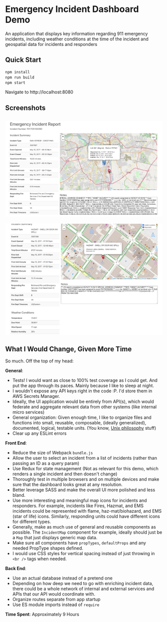 # Emergency Incident Dashboard Demo

An application that displays key information regarding 911 emergency incidents, including weather conditions at the time of the incident and geospatial data for incidents and responders

## Quick Start

```bash
npm install
npm run build
npm start
```

Navigate to http://localhost:8080

## Screenshots

![Zoomed-Out Screenshot](public/img/screenshot.png)
---
![Zoomed-In Screenshot with Weather Conditions](public/img/screenshot-2.png)


## What I Would Change, Given More Time

So much. Off the top of my head:

**General**:

- Tests! I would want as close to 100% test coverage as I could get. And put the app through its paces. Mainly because I like to sleep at night.
- I wouldn't expose any API keys right in the code :P. I'd store them in AWS Secrets Manager.
- Ideally, the UI application would be entirely from API(s), which would federate and aggregate relevant data from other systems (like internal micro services)
- General organization: Given enough time, I like to organize files and functions into small, reusable, composable, (ideally generalized), documented, logical, testable units. (You know, [Unix philosophy](https://en.wikipedia.org/wiki/Unix_philosophy) stuff)
- Clear up any ESLint errors

**Front End**:

- Reduce the size of Webpack `bundle.js`
- Allow the user to select an incident from a list of incidents (rather than passing an ID as a query param)
- Use Redux for state management (Not as relevant for this demo, which renders a single incident and then doesn't change)
- Thoroughly test in multiple browsers and on multiple devices and make sure that the dashboard looks great at any resolution.
- Better leverage SASS and make the overall UI more polished and less bland.
- Use more interesting and meaningful map icons for incidents and responders. For example, incidents like Fires, Hazmat, and EMS incidents could be represented with flame, haz-mat/biohazard, and EMS (star of life) icons. Similarly, responding units could have different icons for different types.
- Generally, make as much use of general and reusable components as possible. The `IncidentMap` component for example, ideally should just be a `Map` that just displays generic map data.
- Make sure all components have `propTypes`, `defaultProps` and any needed PropType shapes defined.
- I would use CSS styles for vertical spacing instead of just throwing in `<br />` tags when needed.

**Back End**:

- Use an actual database instead of a pretend one
- Depending on how deep we need to go with enriching incident data, there could be a whole network of internal and external services and APIs that our API would coordinate with.
- Organize routes separate from app startup
- Use ES module imports instead of `require`

**Time Spent**: Approximately 9 Hours
